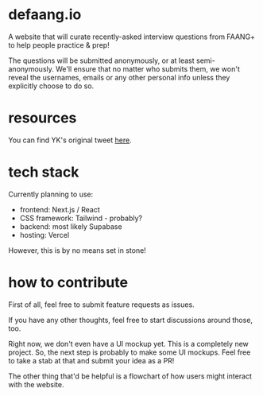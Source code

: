 # defaang.io
A website that will curate recently-asked interview questions from FAANG+ to help people practice &amp; prep!

The questions will be submitted anonymously, or at least semi-anonymously. We'll ensure that no matter who submits them, we won't reveal the usernames, emails or any other personal info unless they explicitly choose to do so.

# resources
You can find YK's original tweet [here](https://twitter.com/ykdojo/status/1557611357251350528).

# tech stack
Currently planning to use:
- frontend: Next.js / React
- CSS framework: Tailwind - probably?
- backend: most likely Supabase
- hosting: Vercel

However, this is by no means set in stone!

# how to contribute
First of all, feel free to submit feature requests as issues.

If you have any other thoughts, feel free to start discussions around those, too.

Right now, we don't even have a UI mockup yet. This is a completely new project. So, the next step is probably to make some UI mockups. Feel free to take a stab at that and submit your idea as a PR!

The other thing that'd be helpful is a flowchart of how users might interact with the website.
